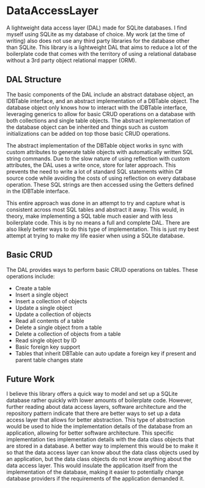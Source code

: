 # DataAccessLayer
A lightweight data access layer (DAL) made for SQLite databases. I find myself using SQLite as my database of choice. My work (at the time of writing) also does not use any third party libraries for the database other than SQLite. This library is a lightweight DAL that aims to reduce a lot of the boilerplate code that comes with the territory of using a relational database without a 3rd party object relational mapper (ORM).
## DAL Structure
The basic components of the DAL include an abstract database object, an IDBTable interface, and an abstract implementation of a DBTable object. The database object only knows how to interact with the IDBTable interface, leveraging generics to allow for basic CRUD operations on a database with both collections and single table objects. The abstract implementation of the database object can be inherited and things such as custom initializations can be added on top those basic CRUD operations.

The abstract implementation of the DBTable object works in sync with custom attributes to generate table objects with automatically written SQL string commands. Due to the slow nature of using reflection with custom attributes, the DAL uses a write once, store for later approach. This prevents the need to write a lot of standard SQL statements within C# source code while avoiding the costs of using reflection on every database operation. These SQL strings are then accessed using the Getters defined in the IDBTable interface.

This entire approach was done in an attempt to try and capture what is consistent across most SQL tables and abstract it away. This would, in theory, make implementing a SQL table much easier and with less boilerplate code. This is by no means a full and complete DAL. There are also likely better ways to do this type of implementation. This is just my best attempt at trying to make my life easier when using a SQLite database.
## Basic CRUD
The DAL provides ways to perform basic CRUD operations on tables. These operations include:
- Create a table
- Insert a single object
- Insert a collection of objects
- Update a single object
- Update a collection of objects
- Read all contents of a table
- Delete a single object from a table
- Delete a collection of objects from a table
- Read single object by ID
- Basic foreign key support
- Tables that inherit DBTable can auto update a foreign key if present and parent table changes state
## Future Work
I believe this library offers a quick way to model and set up a SQLite database rather quickly with lower amounts of boilerplate code. However, further reading about data access layers, software architecture and the repository pattern indicate that there are better ways to set up a data access layer that allows for better abstraction. This type of abstraction would be used to hide the implementation details of the database from an application, allowing for better software architecture. This specific implementation ties implementation details with the data class objects that are stored in a database. A better way to implement this would be to make it so that the data access layer can know about the data class objects used by an application, but the data class objects do not know anything about the data access layer. This would insulate the application itself from the implementation of the database, making it easier to potentially change database providers if the requirements of the application demanded it.
